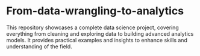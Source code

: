 # From-data-wrangling-to-analytics
This repository showcases a complete data science project, covering everything from cleaning and exploring data to building advanced analytics models. It provides practical examples and insights to enhance skills and understanding of the field.
